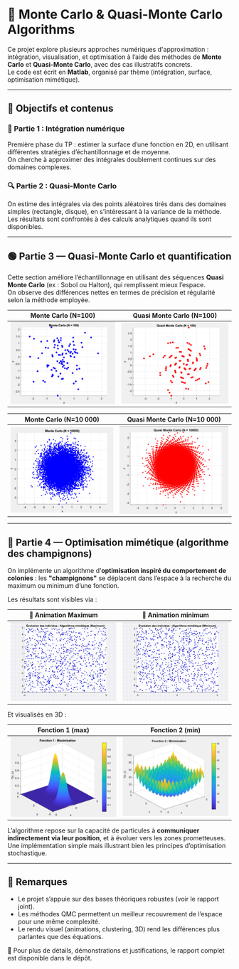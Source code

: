 # 🎲 Monte Carlo & Quasi-Monte Carlo Algorithms

Ce projet explore plusieurs approches numériques d'approximation : intégration, visualisation, et optimisation à l’aide des méthodes de **Monte Carlo** et **Quasi-Monte Carlo**, avec des cas illustratifs concrets.  
Le code est écrit en **Matlab**, organisé par thème (intégration, surface, optimisation mimétique).

---

## 🧪 Objectifs et contenus

### 🔢 Partie 1 : Intégration numérique

Première phase du TP : estimer la surface d’une fonction en 2D, en utilisant différentes stratégies d’échantillonnage et de moyenne.  
On cherche à approximer des intégrales doublement continues sur des domaines complexes.

### 🔍 Partie 2 : Quasi-Monte Carlo

On estime des intégrales via des points aléatoires tirés dans des domaines simples (rectangle, disque), en s’intéressant à la variance de la méthode.  
Les résultats sont confrontés à des calculs analytiques quand ils sont disponibles.

---

## 🟢 Partie 3 — Quasi-Monte Carlo et quantification

Cette section améliore l’échantillonnage en utilisant des séquences **Quasi Monte Carlo** (ex : Sobol ou Halton), qui remplissent mieux l’espace.  
On observe des différences nettes en termes de précision et régularité selon la méthode employée.

| Monte Carlo (N=100) | Quasi Monte Carlo (N=100) |
|----------------------|----------------------------|
| ![](./captures/MC100.png) | ![](./captures/QMC100.png) |

| Monte Carlo (N=10 000) | Quasi Monte Carlo (N=10 000) |
|-------------------------|-------------------------------|
| ![](./captures/MC10k.png) | ![](./captures/QMC10k.png) |

---

## 🍄 Partie 4 — Optimisation mimétique (algorithme des champignons)

On implémente un algorithme d’**optimisation inspiré du comportement de colonies** : les **"champignons"** se déplacent dans l’espace à la recherche du maximum ou minimum d’une fonction.

Les résultats sont visibles via :

| 🎥 Animation Maximum | 🎥 Animation minimum |
|-------------------|-------------------|
| ![](./evolution_maximum.gif) | ![](./evolution_minimum.gif) |

Et visualisés en 3D :

| Fonction 1 (max) | Fonction 2 (min) |
|------------------|------------------|
| ![](./captures/max_3D.png) | ![](./captures/min_3D.png) |

L’algorithme repose sur la capacité de particules à **communiquer indirectement via leur position**, et à évoluer vers les zones prometteuses.  
Une implémentation simple mais illustrant bien les principes d’optimisation stochastique.


---

## 📌 Remarques

- Le projet s’appuie sur des bases théoriques robustes (voir le rapport joint).
- Les méthodes QMC permettent un meilleur recouvrement de l’espace pour une même complexité.
- Le rendu visuel (animations, clustering, 3D) rend les différences plus parlantes que des équations.

📄 Pour plus de détails, démonstrations et justifications, le rapport complet est disponible dans le dépôt.
